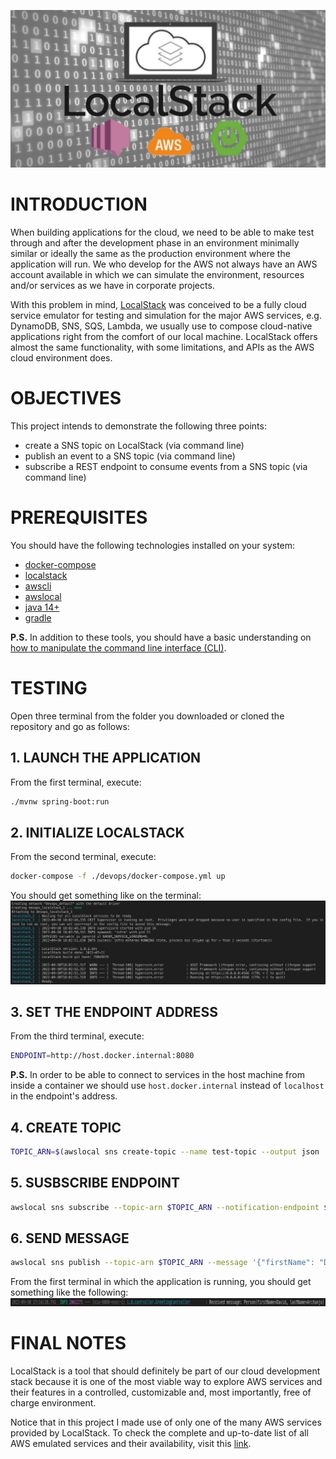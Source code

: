 ![banner](./assets/banner.jpg)

# INTRODUCTION
When building applications for the cloud, we need to be able to make test through and after the development phase in an environment minimally similar or ideally the same as the production environment where the application will run. We who develop for the AWS not always have an AWS account available in which we can simulate the environment, resources and/or services as we have in corporate projects.

With this problem in mind, [LocalStack](https://github.com/localstack/localstack) was conceived to be a fully cloud service emulator for testing and simulation for the major AWS services, e.g. DynamoDB, SNS, SQS, Lambda, we usually use to compose cloud-native applications right from the comfort of our local machine. LocalStack offers almost the same functionality, with some limitations, and APIs as the AWS cloud environment does.


# OBJECTIVES
This project intends to demonstrate the following three points:
- create a SNS topic on LocalStack (via command line)
- publish an event to a SNS topic (via command line)
- subscribe a REST endpoint to consume events from a SNS topic (via command line)


# PREREQUISITES
You should have the following technologies installed on your system:
- [docker-compose](https://docs.docker.com/compose/install/)
- [localstack](https://github.com/localstack/localstack)
- [awscli](https://docs.aws.amazon.com/cli/latest/userguide/getting-started-install.html)
- [awslocal](https://github.com/localstack/awscli-local)
- [java 14+](https://www.liquidweb.com/kb/how-to-install-java-windows-ubuntu-macos/)
- [gradle](https://gradle.org/install/)

**P.S.** In addition to these tools, you should have a basic understanding on [how to manipulate the command line interface (CLI)](https://www.linuxjournal.com/content/linux-command-line-interface-introduction-guide).


# TESTING
Open three terminal from the folder you downloaded or cloned the repository and go as follows:

## 1. LAUNCH THE APPLICATION
From the first terminal, execute:
```bash
./mvnw spring-boot:run
```

## 2. INITIALIZE LOCALSTACK
From the second terminal, execute:
```bash
docker-compose -f ./devops/docker-compose.yml up
```
You should get something like on the terminal:
![localstack](./assets/localstack.jpg)

## 3. SET THE ENDPOINT ADDRESS
From the third terminal, execute:
```bash
ENDPOINT=http://host.docker.internal:8080
```
**P.S.** In order to be able to connect to services in the host machine from inside a container we should use `host.docker.internal` instead of `localhost` in the endpoint's address.

## 4. CREATE TOPIC
```bash
TOPIC_ARN=$(awslocal sns create-topic --name test-topic --output json | jq -r '.TopicArn')
```

## 5. SUSBSCRIBE ENDPOINT
```bash
awslocal sns subscribe --topic-arn $TOPIC_ARN --notification-endpoint $ENDPOINT --protocol http --attributes RawMessageDelivery=true
```

## 6. SEND MESSAGE
```bash
awslocal sns publish --topic-arn $TOPIC_ARN --message '{"firstName": "David", "lastName": "Archanjo"}'
```
From the first terminal in which the application is running, you should get something like the following:
![event](./assets/event.jpg)

# FINAL NOTES
LocalStack is a tool that should definitely be part of our cloud development stack because it is one of the most viable way to explore AWS services and their features in a controlled, customizable and, most importantly, free of charge environment.

Notice that in this project I made use of only one of the many AWS services provided by LocalStack. To check the complete and up-to-date list of all AWS emulated services and their availability, visit this [link](https://docs.localstack.cloud/aws/feature-coverage/).